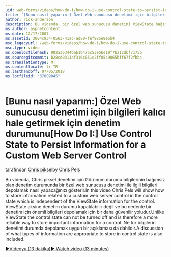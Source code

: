 ```yaml
---
uid: web-forms/videos/how-do-i/how-do-i-use-control-state-to-persist-information-for-a-custom-web-server-control
title: '[Bunu nasıl yaparım:] Özel Web sunucusu denetimi için bilgileri kalıcı hale getirmek için denetim durumunu | Microsoft Docs'
author: rick-anderson
description: Bu videoda, bir özel web sunucusu denetimi ViewState bağımsız olan denetim durumunda ilgili bilgileri depolamak nasıl Chris piksel gösterecek...
ms.author: aspnetcontent
ms.date: 12/17/2007
ms.assetid: 3004c934-0563-41ac-ad80-fef985e9e5b4
msc.legacyurl: /web-forms/videos/how-do-i/how-do-i-use-control-state-to-persist-information-for-a-custom-web-server-control
msc.type: video
ms.openlocfilehash: 902a36344bab1b47bc5395be19f7ba12dbf7175b
ms.sourcegitcommit: b28cd0313af316c051c2ff8549865bff67f2fbb4
ms.translationtype: MT
ms.contentlocale: tr-TR
ms.lasthandoff: 07/05/2018
ms.locfileid: "37809845"
---
```

<a name="how-do-i-use-control-state-to-persist-information-for-a-custom-web-server-control"></a><span data-ttu-id="f300d-103">[Bunu nasıl yaparım:] Özel Web sunucusu denetimi için bilgileri kalıcı hale getirmek için denetim durumunu</span><span class="sxs-lookup"><span data-stu-id="f300d-103">[How Do I:] Use Control State to Persist Information for a Custom Web Server Control</span></span>
====================
<span data-ttu-id="f300d-104">tarafından [Chris piksel](https://twitter.com/chrispels)</span><span class="sxs-lookup"><span data-stu-id="f300d-104">by [Chris Pels](https://twitter.com/chrispels)</span></span>

<span data-ttu-id="f300d-105">Bu videoda, Chris piksel denetimi için Görünüm durumu bilgilerinin bağımsız olan denetim durumunda bir özel web sunucusu denetimi ile ilgili bilgileri depolamak nasıl yapacağınızı gösterir.</span><span class="sxs-lookup"><span data-stu-id="f300d-105">In this video Chris Pels will show how to store information related to a custom web server control in the control state which is independent of the ViewState information for the control.</span></span> <span data-ttu-id="f300d-106">ViewState aksine denetim durumu kapatılabilir değil ve bu nedenle bir denetim için önemli bilgileri depolamak için bir daha güvenilir yoludur.</span><span class="sxs-lookup"><span data-stu-id="f300d-106">Unlike ViewState the control state can not be turned off and is therefore a more reliable way to store important information for a control.</span></span> <span data-ttu-id="f300d-107">Ne tür bilgilerin denetimi durumda depolamak uygun bir açıklaması da dahildir.</span><span class="sxs-lookup"><span data-stu-id="f300d-107">A discussion of what types of information are appropriate to store in control state is also included.</span></span>

[<span data-ttu-id="f300d-108">&#9654;Videoyu (13 dakika)</span><span class="sxs-lookup"><span data-stu-id="f300d-108">&#9654; Watch video (13 minutes)</span></span>](https://channel9.msdn.com/Blogs/ASP-NET-Site-Videos/how-do-i-use-control-state-to-persist-information-for-a-custom-web-server-control)
